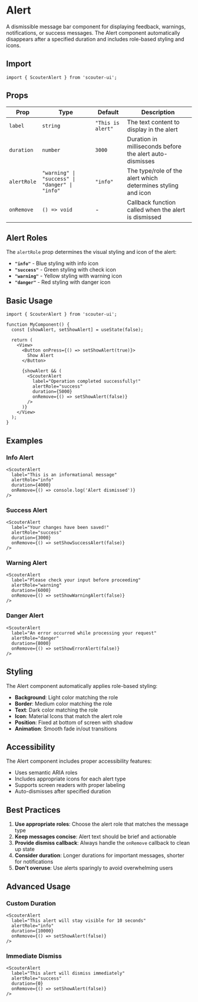 # Alert

A dismissible message bar component for displaying feedback, warnings, notifications, or success messages. The Alert component automatically disappears after a specified duration and includes role-based styling and icons.

## Import

```tsx
import { ScouterAlert } from 'scouter-ui';
```

## Props

| Prop | Type | Default | Description |
|------|------|---------|-------------|
| `label` | `string` | `"This is alert"` | The text content to display in the alert |
| `duration` | `number` | `3000` | Duration in milliseconds before the alert auto-dismisses |
| `alertRole` | `"warning" \| "success" \| "danger" \| "info"` | `"info"` | The type/role of the alert which determines styling and icon |
| `onRemove` | `() => void` | - | Callback function called when the alert is dismissed |

## Alert Roles

The `alertRole` prop determines the visual styling and icon of the alert:

- **`"info"`** - Blue styling with info icon
- **`"success"`** - Green styling with check icon  
- **`"warning"`** - Yellow styling with warning icon
- **`"danger"`** - Red styling with danger icon

## Basic Usage

```tsx
import { ScouterAlert } from 'scouter-ui';

function MyComponent() {
  const [showAlert, setShowAlert] = useState(false);

  return (
    <View>
      <Button onPress={() => setShowAlert(true)}>
        Show Alert
      </Button>
      
      {showAlert && (
        <ScouterAlert
          label="Operation completed successfully!"
          alertRole="success"
          duration={5000}
          onRemove={() => setShowAlert(false)}
        />
      )}
    </View>
  );
}
```

## Examples

### Info Alert
```tsx
<ScouterAlert
  label="This is an informational message"
  alertRole="info"
  duration={4000}
  onRemove={() => console.log('Alert dismissed')}
/>
```

### Success Alert
```tsx
<ScouterAlert
  label="Your changes have been saved!"
  alertRole="success"
  duration={3000}
  onRemove={() => setShowSuccessAlert(false)}
/>
```

### Warning Alert
```tsx
<ScouterAlert
  label="Please check your input before proceeding"
  alertRole="warning"
  duration={6000}
  onRemove={() => setShowWarningAlert(false)}
/>
```

### Danger Alert
```tsx
<ScouterAlert
  label="An error occurred while processing your request"
  alertRole="danger"
  duration={8000}
  onRemove={() => setShowErrorAlert(false)}
/>
```

## Styling

The Alert component automatically applies role-based styling:

- **Background**: Light color matching the role
- **Border**: Medium color matching the role  
- **Text**: Dark color matching the role
- **Icon**: Material Icons that match the alert role
- **Position**: Fixed at bottom of screen with shadow
- **Animation**: Smooth fade in/out transitions

## Accessibility

The Alert component includes proper accessibility features:

- Uses semantic ARIA roles
- Includes appropriate icons for each alert type
- Supports screen readers with proper labeling
- Auto-dismisses after specified duration

## Best Practices

1. **Use appropriate roles**: Choose the alert role that matches the message type
2. **Keep messages concise**: Alert text should be brief and actionable
3. **Provide dismiss callback**: Always handle the `onRemove` callback to clean up state
4. **Consider duration**: Longer durations for important messages, shorter for notifications
5. **Don't overuse**: Use alerts sparingly to avoid overwhelming users

## Advanced Usage

### Custom Duration
```tsx
<ScouterAlert
  label="This alert will stay visible for 10 seconds"
  alertRole="info"
  duration={10000}
  onRemove={() => setShowAlert(false)}
/>
```

### Immediate Dismiss
```tsx
<ScouterAlert
  label="This alert will dismiss immediately"
  alertRole="success"
  duration={0}
  onRemove={() => setShowAlert(false)}
/>
``` 